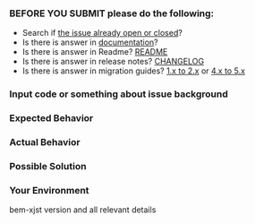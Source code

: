 ### BEFORE YOU SUBMIT please do the following:
* Search if [the issue already open or closed](https://github.com/bem/bem-xjst/issues?utf8=✓&q=is%3Aissue%20)?
* Is there is answer in [documentation](https://github.com/bem/bem-xjst/tree/master/docs)?
* Is there is answer in Readme? [README](https://github.com/bem/bem-xjst/blob/master/README.md)
* Is there is answer in release notes? [CHANGELOG](https://github.com/bem/bem-xjst/blob/master/CHANGELOG.md)
* Is there is answer in migration guides? [1.x to 2.x](https://github.com/bem/bem-xjst/wiki/Notable-changes-between-bem-xjst@1.x-and-bem-xjst@2.x) or [4.x to 5.x](https://github.com/bem/bem-xjst/wiki/Migration-guide-from-4.x-to-5.x)

### Input code or something about issue background

### Expected Behavior

### Actual Behavior

### Possible Solution

### Your Environment

bem-xjst version and all relevant details
